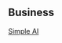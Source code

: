 ## Business

[Simple AI](https://www.mckinsey.com/business-functions/mckinsey-analytics/our-insights/an-executives-guide-to-ai?cid=other-soc-lkn-mka-mka-oth-2003--&sid=3188063202&linkId=83992239&_lrsc=f9df8328-1145-4f20-8929-5d88c1baae41&utm_source=linkedin&utm_medium=elevate)
